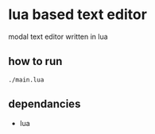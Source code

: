 # lua based text editor

modal text editor written in lua
## how to run
```
./main.lua
```
## dependancies
- lua
